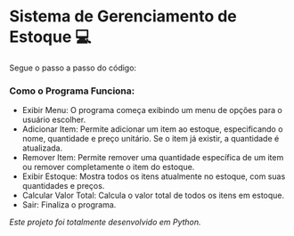 # Sistema de Gerenciamento de Estoque 💻


Segue o passo a passo do código:

### Como o Programa Funciona:

* Exibir Menu: O programa começa exibindo um menu de opções para o usuário escolher.
* Adicionar Item: Permite adicionar um item ao estoque, especificando o nome, quantidade e preço unitário. Se o item já existir, a quantidade é atualizada.
* Remover Item: Permite remover uma quantidade específica de um item ou remover completamente o item do estoque.
* Exibir Estoque: Mostra todos os itens atualmente no estoque, com suas quantidades e preços.
* Calcular Valor Total: Calcula o valor total de todos os itens em estoque.
* Sair: Finaliza o programa.



_Este projeto foi totalmente desenvolvido em Python._